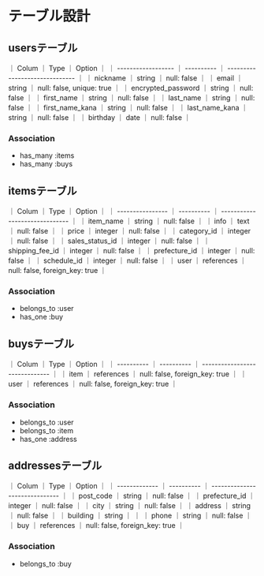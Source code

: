 # テーブル設計

## usersテーブル

｜ Colum              ｜ Type       ｜ Option                         ｜
｜ ------------------ ｜ ---------- ｜ ------------------------------ ｜
｜ nickname           ｜ string     ｜ null: false                    ｜
｜ email              ｜ string     ｜ null: false, unique: true      ｜
｜ encrypted_password ｜ string     ｜ null: false                    ｜
｜ first_name         ｜ string     ｜ null: false                    ｜
｜ last_name          ｜ string     ｜ null: false                    ｜
｜ first_name_kana    ｜ string     ｜ null: false                    ｜
｜ last_name_kana     ｜ string     ｜ null: false                    ｜
｜ birthday           ｜ date       ｜ null: false                    ｜

### Association

- has_many :items
- has_many :buys

## itemsテーブル

｜ Colum            ｜ Type       ｜ Option                         ｜
｜ ---------------- ｜ ---------- ｜ ------------------------------ ｜
｜ item_name        ｜ string     ｜ null: false                    ｜
｜ info             ｜ text       ｜ null: false                    ｜
｜ price            ｜ integer    ｜ null: false                    ｜
｜ category_id      ｜ integer    ｜ null: false                    ｜
｜ sales_status_id  ｜ integer    ｜ null: false                    ｜
｜ shipping_fee_id  ｜ integer    ｜ null: false                    ｜
｜ prefecture_id    ｜ integer    ｜ null: false                    ｜
｜ schedule_id      ｜ integer    ｜ null: false                    ｜
｜ user             ｜ references ｜ null: false, foreign_key: true ｜

### Association

- belongs_to :user
- has_one :buy

## buysテーブル

｜ Colum      ｜ Type       ｜ Option                         ｜
｜ ---------- ｜ ---------- ｜ ------------------------------ ｜
｜ item       ｜ references ｜ null: false, foreign_key: true ｜
｜ user       ｜ references ｜ null: false, foreign_key: true ｜

### Association

- belongs_to :user
- belongs_to :item
- has_one :address

## addressesテーブル

｜ Colum         ｜ Type       ｜ Option                         ｜
｜ ------------- ｜ ---------- ｜ ------------------------------ ｜
｜ post_code     ｜ string     ｜ null: false                    ｜
｜ prefecture_id ｜ integer    ｜ null: false                    ｜
｜ city          ｜ string     ｜ null: false                    ｜
｜ address       ｜ string     ｜ null: false                    ｜
｜ building      ｜ string     ｜                                ｜
｜ phone         ｜ string     ｜ null: false                    ｜
｜ buy           ｜ references ｜ null: false, foreign_key: true ｜

### Association

- belongs_to :buy